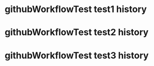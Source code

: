 # githubWorkflowTest test1 history
# githubWorkflowTest test2 history

# githubWorkflowTest test3 history